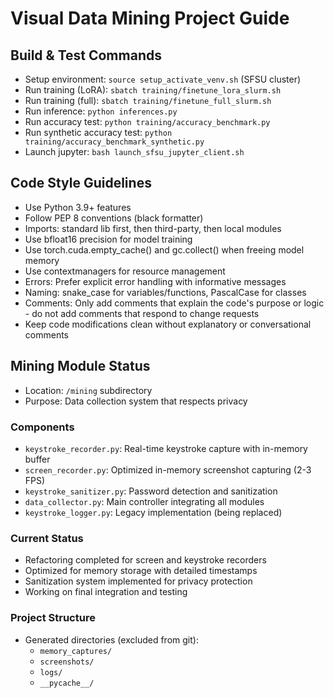 # Visual Data Mining Project Guide

## Build & Test Commands
- Setup environment: `source setup_activate_venv.sh` (SFSU cluster)
- Run training (LoRA): `sbatch training/finetune_lora_slurm.sh`
- Run training (full): `sbatch training/finetune_full_slurm.sh`
- Run inference: `python inferences.py`
- Run accuracy test: `python training/accuracy_benchmark.py`
- Run synthetic accuracy test: `python training/accuracy_benchmark_synthetic.py`
- Launch jupyter: `bash launch_sfsu_jupyter_client.sh`

## Code Style Guidelines
- Use Python 3.9+ features
- Follow PEP 8 conventions (black formatter)
- Imports: standard lib first, then third-party, then local modules
- Use bfloat16 precision for model training
- Use torch.cuda.empty_cache() and gc.collect() when freeing model memory
- Use contextmanagers for resource management
- Errors: Prefer explicit error handling with informative messages
- Naming: snake_case for variables/functions, PascalCase for classes
- Comments: Only add comments that explain the code's purpose or logic - do not add comments that respond to change requests
- Keep code modifications clean without explanatory or conversational comments

## Mining Module Status
- Location: `/mining` subdirectory
- Purpose: Data collection system that respects privacy

### Components
- `keystroke_recorder.py`: Real-time keystroke capture with in-memory buffer
- `screen_recorder.py`: Optimized in-memory screenshot capturing (2-3 FPS)
- `keystroke_sanitizer.py`: Password detection and sanitization
- `data_collector.py`: Main controller integrating all modules
- `keystroke_logger.py`: Legacy implementation (being replaced)

### Current Status
- Refactoring completed for screen and keystroke recorders
- Optimized for memory storage with detailed timestamps
- Sanitization system implemented for privacy protection
- Working on final integration and testing

### Project Structure
- Generated directories (excluded from git):
  - `memory_captures/`
  - `screenshots/`
  - `logs/`
  - `__pycache__/`